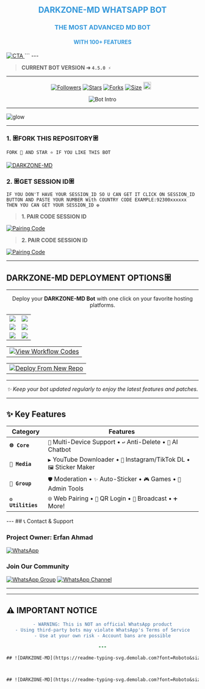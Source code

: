 
<div align="center">
  
<h2 style="color:#3498DB">DARKZONE-MD WHATSAPP BOT</h2>
<h3 style="color:#3498DB">THE MOST ADVANCED MD BOT</h3>
<h4 style="color:#3498DB">WITH 100+ FEATURES</h4>

</div>

<!-- Glowing CTA Button -->
<a href="https://github.com/DARKZONE-MD/DARKZONE-MD">
  <img src="https://readme-typing-svg.demolab.com?font=Comfortaa&size=20&duration=2500&pause=1000&color=FF9D00&background=FFFFFF00&center=true&vCenter=true&width=500&repeat=true&lines=%F0%9F%94%A5+FORK+%F0%9F%8D%B4+%26+STAR+%F0%9F%8C%9F+TO+SUPPORT+%F0%9F%94%A5" alt="CTA">
</a>

</div>
```
---

> **CURRENT BOT VERSION ➜ `4.5.0 ⚡`**
---





  <p align="center">
<a href="https://github.com/mrfrank-ofc/followers"><img title="Followers" src="https://img.shields.io/github/followers/DARKZONE-MD?color=blue&style=flat-square"></a>
<a href="https://github.com/DARKZONE-MD/DARKZONE-MD/stargazers/"><img title="Stars" src="https://img.shields.io/github/stars/DARKZONE-MD/DARKZONE-MD?color=blue&style=flat-square"></a>
<a href="https://github.com/DARKZONE-MD/DARKZONE-MD/network/members"><img title="Forks" src="https://img.shields.io/github/forks/DARKZONE-MD/DARKZONE-MD?color=blue&style=flat-square"></a>
<a href="https://github.com/DARKZONE-MD/DARKZONE-MD/"><img title="Size" src="https://img.shields.io/github/repo-size/DARKZONE-MD/DARKZONE-BOT?style=flat-square&color=green"></a>
<a href="https://github.com/DARKZONE-MD/DARKZONE-MD/graphs/commit-activity"><img height="20" src="https://img.shields.io/badge/Maintained%3F-yes-green.svg"></a>&nbsp;&nbsp;
</p>
<p align="center">
  <img src="https://readme-typing-svg.demolab.com?font=Black+Ops+One&size=30&pause=1000&color=5865F2&center=true&width=800&height=80&lines=MULTI+DEVICE+WHATSAPP+BOT;CREATED+BY+ERFAN+AHMAD" alt="Bot Intro">
</p>
  
--- 

<a center="https://ibb.co/GvT68BsK"><img src="https://i.ibb.co/MD6vtW8Y/glow.png" alt="glow" border="0"></a>
***




### 1. 𐃁FORK THIS REPOSITORY𐃁

`FORK 🍴 AND STAR ⭐ IF YOU LIKE THIS BOT`

  <a href="https://github.com/DARKZONE-MD/DARKZONE-MD/fork"><img title="DARKZONE-MD" src="https://img.shields.io/badge/FORK-DARKZONE%20MD-MDh?color=indigo&style=for-the-badge&logo=stackshare"></a>
  
### 2. 𐃁GET SESSION ID𐃁 

`IF YOU DON'T HAVE YOUR SESSION_ID SO U CAN GET IT CLICK ON SESSION_ID BUTTON AND PASTE YOUR NUMBER With COUNTRY CODE EXAMPLE:92300xxxxxx THEN YOU CAN GET YOUR SESSION_ID ✠`


> **1. PAIR CODE SESSION ID**

<a href='https://irfanahmad.onrender.com' target="_blank">
  <img alt='Pairing Code' src='https://img.shields.io/badge/Get%20Pairing%20Code-orange?style=for-the-badge&logo=opencv&logoColor=black'/>
</a>
<br> 

> **2. PAIR CODE SESSION ID**

<a href='https://stark-ali-pair.onrender.com/' target="_blank">
  <img alt='Pairing Code' src='https://img.shields.io/badge/Get%20Pairing%20Code-darkpink?style=for-the-badge&logo=opencv&logoColor=black'/>
</a>
<br> 



---

### <h2 align="">DARKZONE-MD DEPLOYMENT OPTIONS𐃁</h2>

---

<p align="center">Deploy your <strong>DARKZONE-MD Bot</strong> with one click on your favorite hosting platforms.</p>

<div align="center">
  <table>
    <tr>
      <td><a href="https://dashboard.heroku.com/new?template=https://github.com/DARKZONE-MD/DARKZONE-MD" target="_blank"><img src="https://img.shields.io/badge/Heroku-430098?style=for-the-badge&logo=heroku&logoColor=white&labelColor=000000&color=00ffff"/></a></td>
      <td><a href="https://talkdrove.com" target="_blank"><img src="https://img.shields.io/badge/TalkDrove-6971FF?style=for-the-badge&logo=github&logoColor=white&labelColor=000000"/></a></td>
    </tr>
    <tr>
      <td><a href="https://app.koyeb.com/services/deploy?type=git&repository=DARKZONE-MD/DARKZONE-MD" target="_blank"><img src="https://img.shields.io/badge/Koyeb-FF009D?style=for-the-badge&logo=koyeb&logoColor=white&labelColor=000000"/></a></td>
      <td><a href="https://railway.app/new" target="_blank"><img src="https://img.shields.io/badge/Railway-FF8700?style=for-the-badge&logo=railway&logoColor=white&labelColor=000000"/></a></td>
    </tr>
    <tr>
      <td><a href="https://dashboard.render.com/web/new" target="_blank"><img src="https://img.shields.io/badge/Render-000000?style=for-the-badge&logo=render&logoColor=white&labelColor=000000&color=00ffaa"/></a></td>
      <td><a href="https://app.netlify.com/" target="_blank"><img src="https://img.shields.io/badge/Netlify-CC00FF?style=for-the-badge&logo=huggingface&logoColor=white&labelColor=000000"/></a></td>
    </tr>
  </table>
</div>

<table align="center">
  <tr>
    <td>
      <a href="https://github.com/DARKZONE-MD/DARKZONE-MD" target="_blank">
        <img alt="View Workflow Codes" src="https://img.shields.io/badge/View-Workflow%20Codes-FF0076?style=for-the-badge&logo=gitlab&logoColor=white"/>
      </a>
    </td>
  </tr>
</table>  

<table align="center">
  <tr>
    <td>
      <a href="https://github.com/DARKZONE-MD/DARKZONE-MD" target="_blank">
        <img alt="Deploy From New Repo" src="https://img.shields.io/badge/Deploy-New%20Version-4CAF50?style=for-the-badge&logo=vercel&logoColor=white"/>
      </a>
    </td>
  </tr>
</table>  



<hr>
<p align="center"><i>✨ Keep your bot updated regularly to enjoy the latest features and patches.</i></p>

---

## ✨ Key Features
<div align="center">

| Category       | Features                                                                 |
|----------------|--------------------------------------------------------------------------|
| **`🌐 Core`**       | `📱` Multi-Device Support • `↩️` Anti-Delete • `🤖` AI Chatbot                          |
| **`🎨 Media`**      | `▶️` YouTube Downloader • `📸` Instagram/TikTok DL • `🖼️` Sticker Maker         |
| **`👥 Group`**      | `🛡️` Moderation • `✨` Auto-Sticker • `🎮` Games • `👮` Admin Tools    |
| **`⚙️ Utilities`**  | `🌐` Web Pairing • `🔑` QR Login • `📢` Broadcast • `➕` More!                 |

</div>
---
 ## 📞 Contact & Support

### Project Owner: Erfan Ahmad
<a href='https://wa.me/+923306137477?text=*HELLO+ERFAN+AHMAD+ɪ+ɴᴇᴇᴅ+ʜᴇʟᴘ!.+ɪ+ᴍᴇssᴀɢᴇᴅ+ʏᴏᴜ+ғʀᴏᴍ+DARKZONE-MD+ʀᴇᴘᴏ!!*' target="_blank">
  <img alt='WhatsApp' src='https://img.shields.io/badge/Contact_Owner-25D366?style=for-the-badge&logo=whatsapp&logoColor=white'/>
</a>

### Join Our Community
[![WhatsApp Group](https://img.shields.io/badge/Join_Group-25D366?style=for-the-badge&logo=whatsapp)](https://chat.whatsapp.com/H27rbX1EFLEJoQPrQD4WiO)
[![WhatsApp Channel](https://img.shields.io/badge/Join_Channel-25D366?style=for-the-badge&logo=whatsapp)](https://whatsapp.com/channel/0029Vb5dDVO59PwTnL86j13J)

---
***


## ⚠️ IMPORTANT NOTICE

<div align="center">

```diff
- WARNING: This is NOT an official WhatsApp product
- Using third-party bots may violate WhatsApp's Terms of Service
- Use at your own risk - Account bans are possible

---

## ‎![DARKZONE-MD](https://readme-typing-svg.demolab.com?font=Roboto&size=26&weight=600&pause=1000&color=FF69B4&center=true&vCenter=true&width=600&lines=✨+NOTICE!+NOT+FOR+SELL;🔥+ANYONE+COPY+BOT+FILE+SO+FORCE+MANY%2B+PROBLEM;⚡+DON'T+•+TRY+THIS+•+BOT+FILE)



## ‎![DARKZONE-MD](https://readme-typing-svg.demolab.com?font=Roboto&size=26&weight=600&pause=1000&color=FF69B4&center=true&vCenter=true&width=600&lines=+𝐸𝑅𝐹𝒜𝒩+𝒜𝐻𝑀𝒜𝒟+OWNER+(+923306137477))
```
